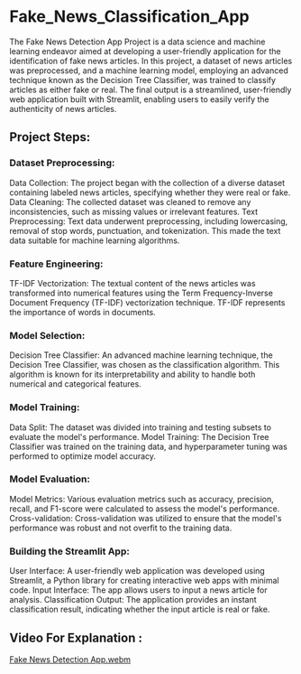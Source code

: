 # Fake_News_Classification_App
The Fake News Detection App Project is a data science and machine learning endeavor aimed at developing a user-friendly application for the identification of fake news articles. In this project, a dataset of news articles was preprocessed, and a machine learning model, employing an advanced technique known as the Decision Tree Classifier, was trained to classify articles as either fake or real. The final output is a streamlined, user-friendly web application built with Streamlit, enabling users to easily verify the authenticity of news articles.
## Project Steps:
### Dataset Preprocessing:
Data Collection: The project began with the collection of a diverse dataset containing labeled news articles, specifying whether they were real or fake.
Data Cleaning: The collected dataset was cleaned to remove any inconsistencies, such as missing values or irrelevant features.
Text Preprocessing: Text data underwent preprocessing, including lowercasing, removal of stop words, punctuation, and tokenization. This made the text data suitable for machine learning algorithms.
### Feature Engineering:
TF-IDF Vectorization: The textual content of the news articles was transformed into numerical features using the Term Frequency-Inverse Document Frequency (TF-IDF) vectorization technique. TF-IDF represents the importance of words in documents.
### Model Selection:
Decision Tree Classifier: An advanced machine learning technique, the Decision Tree Classifier, was chosen as the classification algorithm. This algorithm is known for its interpretability and ability to handle both numerical and categorical features.
### Model Training:
Data Split: The dataset was divided into training and testing subsets to evaluate the model's performance.
Model Training: The Decision Tree Classifier was trained on the training data, and hyperparameter tuning was performed to optimize model accuracy.
### Model Evaluation:
Model Metrics: Various evaluation metrics such as accuracy, precision, recall, and F1-score were calculated to assess the model's performance.
Cross-validation: Cross-validation was utilized to ensure that the model's performance was robust and not overfit to the training data.
### Building the Streamlit App:
User Interface: A user-friendly web application was developed using Streamlit, a Python library for creating interactive web apps with minimal code.
Input Interface: The app allows users to input a news article for analysis.
Classification Output: The application provides an instant classification result, indicating whether the input article is real or fake.
## Video For Explanation :
[Fake News Detection App.webm](https://github.com/ParvSoni/Fake_News_Detection_App/assets/123165567/6b1f4b7c-0b53-4ae9-817e-533af673b1af)
